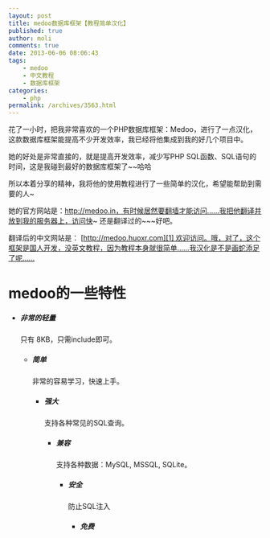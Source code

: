 ```yaml
---
layout: post
title: medoo数据库框架【教程简单汉化】
published: true
author: moli
comments: true
date: 2013-06-06 08:06:43
tags:
    - medoo
    - 中文教程
    - 数据库框架
categories:
    - php
permalink: /archives/3563.html
---
```

花了一小时，把我非常喜欢的一个PHP数据库框架：Medoo，进行了一点汉化， 这款数据库框架能提高不少开发效率，我已经将他集成到我的好几个项目中。

她的好处是非常直接的，就是提高开发效率，减少写PHP SQL函数、SQL语句的时间，这是我碰到最好的数据库框架了~~哈哈

所以本着分享的精神，我将他的使用教程进行了一些简单的汉化，希望能帮助到需要的人~

她的官方网站是：http://medoo.in，有时候居然要翻墙才能访问……我把他翻译并放到我的服务器上，访问快~ 还是翻译过的~~~好吧。

翻译后的中文网站是： [http://medoo.huoxr.com][1] 欢迎访问。哦，对了，这个框架是国人开发，没英文教程，因为教程本身就很简单……我汉化是不是画蛇添足了呢……

# medoo的一些特性

  * ##### 非常的轻量
    
    只有 8KB，只需include即可。 
    
      * ##### 简单
        
        非常的容易学习，快速上手。 
        
          * ##### 强大
            
            支持各种常见的SQL查询。 
            
              * ##### 兼容
                
                支持各种数据：MySQL, MSSQL, SQLite。 
                
                  * ##### 安全
                    
                    防止SQL注入 
                    
                      * ##### 免费

 [1]: http://medoo.huoxr.com "medoo中文教程"